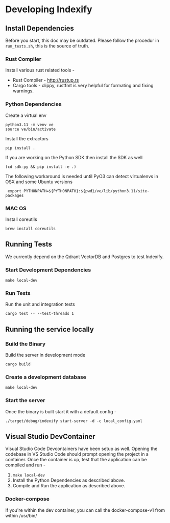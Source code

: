 # Developing Indexify

## Install Dependencies

Before you start, this doc may be outdated. Please follow the procedur in `run_tests.sh`, this is the source of truth.

### Rust Compiler

Install various rust related tools -

* Rust Compiler - <http://rustup.rs>
* Cargo tools - clippy, rustfmt is very helpful for formating and fixing warnings.

### Python Dependencies

Create a virtual env

```shell
python3.11 -m venv ve
source ve/bin/activate
```

Install the  extractors

```shell
pip install .
```

<!-- Because sometimes it will not work  pip install --upgrade --force-reinstall . -->

If you are working on the Python SDK then install the SDK as well

```shell
(cd sdk-py && pip install -e .)
```

The following workaround is needed until PyO3 can detect virtualenvs in OSX and some Ubuntu versions

```shell
 export PYTHONPATH=${PYTHONPATH}:${pwd}/ve/lib/python3.11/site-packages
```

### MAC OS

Install coreutils

```shell
brew install coreutils
```

## Running Tests

We currently depend on the Qdrant VectorDB and Postgres to test Indexify.

### Start Development Dependencies

```shell
make local-dev
```

### Run Tests

Run the unit and integration tests

```shell
cargo test -- --test-threads 1
```

## Running the service locally

### Build the Binary

Build the server in development mode

```shell
cargo build
```

### Create a development database

```shell
make local-dev
```

### Start the server

Once the binary is built start it with a default config -

```shell
./target/debug/indexify start-server -d -c local_config.yaml
```

## Visual Studio DevContainer

Visual Studio Code Devcontainers have been setup as well. Opening the codebase in VS Studio Code should prompt opening the project in a container. Once the container is up, test that the application can be compiled and run -

1. `make local-dev`
2. Install the Python Dependencies as described above.
3. Compile and Run the application as described above.

### Docker-compose

If you're within the dev container, you can call the docker-compose-v1 from within /usr/bin/
